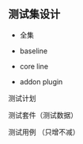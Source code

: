 测试集设计
----------------------------------------------------------------------------
* 全集

* baseline

* core line

* addon plugin


测试计划

测试套件（测试数据）

测试用例 （只增不减）



